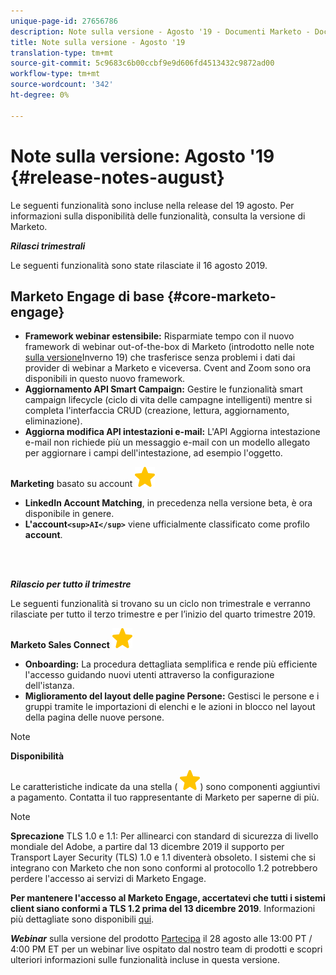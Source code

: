 ```yaml
---
unique-page-id: 27656786
description: Note sulla versione - Agosto '19 - Documenti Marketo - Documentazione prodotto
title: Note sulla versione - Agosto '19
translation-type: tm+mt
source-git-commit: 5c9683c6b00ccbf9e9d606fd4513432c9872ad00
workflow-type: tm+mt
source-wordcount: '342'
ht-degree: 0%

---
```



# Note sulla versione: Agosto &#39;19 {#release-notes-august}

Le seguenti funzionalità sono incluse nella release del 19 agosto. Per informazioni sulla disponibilità delle funzionalità, consulta la versione di Marketo.

***Rilasci trimestrali***

Le seguenti funzionalità sono state rilasciate il 16 agosto 2019.

## Marketo Engage di base {#core-marketo-engage}

* **Framework webinar estensibile:** Risparmiate tempo con il nuovo framework di webinar out-of-the-box di Marketo (introdotto nelle note [sulla versione](release-notes-winter-19.md)Inverno 19) che trasferisce senza problemi i dati dai provider di webinar a Marketo e viceversa. Cvent and Zoom sono ora disponibili in questo nuovo framework.
* **Aggiornamento API Smart Campaign:** Gestire le funzionalità smart campaign lifecycle (ciclo di vita delle campagne intelligenti) mentre si completa l&#39;interfaccia CRUD (creazione, lettura, aggiornamento, eliminazione).
* **Aggiorna modifica API intestazioni e-mail:** L&#39;API Aggiorna intestazione e-mail non richiede più un messaggio e-mail con un modello allegato per aggiornare i campi dell&#39;intestazione, ad esempio l&#39;oggetto.

**Marketing** basato su account ![(star)](assets/star-yellow.svg)

* **LinkedIn Account Matching**, in precedenza nella versione beta, è ora disponibile in genere.
* **L&#39;account`<sup>AI</sup>`** viene ufficialmente classificato come profilo **account**.

<br> 

***Rilascio per tutto il trimestre***

Le seguenti funzionalità si trovano su un ciclo non trimestrale e verranno rilasciate per tutto il terzo trimestre e per l’inizio del quarto trimestre 2019.

**Marketo Sales Connect** ![(star)](assets/star-yellow.svg)

* **Onboarding:** La procedura dettagliata semplifica e rende più efficiente l&#39;accesso guidando nuovi utenti attraverso la configurazione dell&#39;istanza.
* **Miglioramento del layout delle pagine Persone:** Gestisci le persone e i gruppi tramite le importazioni di elenchi e le azioni in blocco nel layout della pagina delle nuove persone.

>[!NOTE]
>
>**Disponibilità**
>
>Le caratteristiche indicate da una stella ( ![(stella)](assets/star-yellow.svg)) sono componenti aggiuntivi a pagamento. Contatta il tuo rappresentante di Marketo per saperne di più.

>[!NOTE]
>
>**Sprecazione** TLS 1.0 e 1.1: Per allinearci con  standard di sicurezza di livello mondiale del Adobe, a partire dal 13 dicembre 2019 il supporto per Transport Layer Security (TLS) 1.0 e 1.1 diventerà obsoleto. I sistemi che si integrano con Marketo che non sono conformi al protocollo 1.2 potrebbero perdere l&#39;accesso ai servizi di Marketo Engage.
>
>**Per mantenere l&#39;accesso al Marketo Engage, accertatevi che tutti i sistemi client siano conformi a TLS 1.2 prima del 13 dicembre 2019**. Informazioni più dettagliate sono disponibili [qui](https://nation.marketo.com/docs/DOC-7059-tls-10-11-deprecation-faq).

***Webinar*** sulla versione del prodotto [Partecipa](https://engage.marketo.com/August_19_Release_Webinar.html) il 28 agosto alle 13:00 PT / 4:00 PM ET per un webinar live ospitato dal nostro team di prodotti e scopri ulteriori informazioni sulle funzionalità incluse in questa versione.
